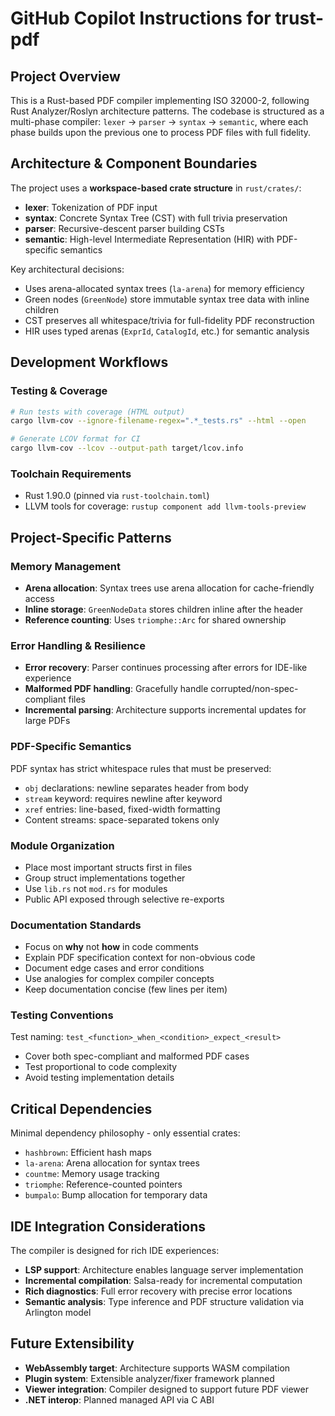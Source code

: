 # GitHub Copilot Instructions for trust-pdf

## Project Overview

This is a Rust-based PDF compiler implementing ISO 32000-2, following Rust Analyzer/Roslyn architecture patterns. The codebase is structured as a multi-phase compiler: `lexer` → `parser` → `syntax` → `semantic`, where each phase builds upon the previous one to process PDF files with full fidelity.

## Architecture & Component Boundaries

The project uses a **workspace-based crate structure** in `rust/crates/`:
- **lexer**: Tokenization of PDF input
- **syntax**: Concrete Syntax Tree (CST) with full trivia preservation 
- **parser**: Recursive-descent parser building CSTs
- **semantic**: High-level Intermediate Representation (HIR) with PDF-specific semantics

Key architectural decisions:
- Uses arena-allocated syntax trees (`la-arena`) for memory efficiency
- Green nodes (`GreenNode`) store immutable syntax tree data with inline children
- CST preserves all whitespace/trivia for full-fidelity PDF reconstruction
- HIR uses typed arenas (`ExprId`, `CatalogId`, etc.) for semantic analysis

## Development Workflows

### Testing & Coverage
```bash
# Run tests with coverage (HTML output)
cargo llvm-cov --ignore-filename-regex=".*_tests.rs" --html --open

# Generate LCOV format for CI
cargo llvm-cov --lcov --output-path target/lcov.info
```

### Toolchain Requirements
- Rust 1.90.0 (pinned via `rust-toolchain.toml`)
- LLVM tools for coverage: `rustup component add llvm-tools-preview`

## Project-Specific Patterns

### Memory Management
- **Arena allocation**: Syntax trees use arena allocation for cache-friendly access
- **Inline storage**: `GreenNodeData` stores children inline after the header
- **Reference counting**: Uses `triomphe::Arc` for shared ownership

### Error Handling & Resilience
- **Error recovery**: Parser continues processing after errors for IDE-like experience
- **Malformed PDF handling**: Gracefully handle corrupted/non-spec-compliant files
- **Incremental parsing**: Architecture supports incremental updates for large PDFs

### PDF-Specific Semantics
PDF syntax has strict whitespace rules that must be preserved:
- `obj` declarations: newline separates header from body
- `stream` keyword: requires newline after keyword
- `xref` entries: line-based, fixed-width formatting
- Content streams: space-separated tokens only

### Module Organization
- Place most important structs first in files
- Group struct implementations together
- Use `lib.rs` not `mod.rs` for modules
- Public API exposed through selective re-exports

### Documentation Standards
- Focus on **why** not **how** in code comments
- Explain PDF specification context for non-obvious code
- Document edge cases and error conditions
- Use analogies for complex compiler concepts
- Keep documentation concise (few lines per item)

### Testing Conventions
Test naming: `test_<function>_when_<condition>_expect_<result>`
- Cover both spec-compliant and malformed PDF cases
- Test proportional to code complexity
- Avoid testing implementation details

## Critical Dependencies

Minimal dependency philosophy - only essential crates:
- `hashbrown`: Efficient hash maps
- `la-arena`: Arena allocation for syntax trees  
- `countme`: Memory usage tracking
- `triomphe`: Reference-counted pointers
- `bumpalo`: Bump allocation for temporary data

## IDE Integration Considerations

The compiler is designed for rich IDE experiences:
- **LSP support**: Architecture enables language server implementation
- **Incremental compilation**: Salsa-ready for incremental computation
- **Rich diagnostics**: Full error recovery with precise error locations
- **Semantic analysis**: Type inference and PDF structure validation via Arlington model

## Future Extensibility

- **WebAssembly target**: Architecture supports WASM compilation
- **Plugin system**: Extensible analyzer/fixer framework planned
- **Viewer integration**: Compiler designed to support future PDF viewer
- **.NET interop**: Planned managed API via C ABI